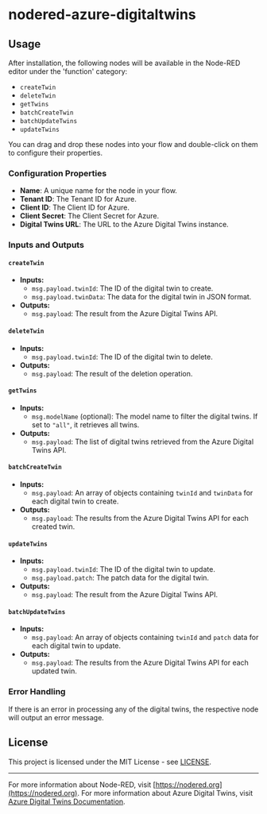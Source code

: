 # nodered-azure-digitaltwins

## Usage

After installation, the following nodes will be available in the Node-RED editor under the 'function' category:

- `createTwin`
- `deleteTwin`
- `getTwins`
- `batchCreateTwin`
- `batchUpdateTwins`
- `updateTwins`

You can drag and drop these nodes into your flow and double-click on them to configure their properties.

### Configuration Properties

- **Name**: A unique name for the node in your flow.
- **Tenant ID**: The Tenant ID for Azure.
- **Client ID**: The Client ID for Azure.
- **Client Secret**: The Client Secret for Azure.
- **Digital Twins URL**: The URL to the Azure Digital Twins instance.

### Inputs and Outputs

#### `createTwin`

- **Inputs:**
  - `msg.payload.twinId`: The ID of the digital twin to create.
  - `msg.payload.twinData`: The data for the digital twin in JSON format.
- **Outputs:**
  - `msg.payload`: The result from the Azure Digital Twins API.

#### `deleteTwin`

- **Inputs:**
  - `msg.payload.twinId`: The ID of the digital twin to delete.
- **Outputs:**
  - `msg.payload`: The result of the deletion operation.

#### `getTwins`

- **Inputs:**
  - `msg.modelName` (optional): The model name to filter the digital twins. If set to `"all"`, it retrieves all twins.
- **Outputs:**
  - `msg.payload`: The list of digital twins retrieved from the Azure Digital Twins API.

#### `batchCreateTwin`

- **Inputs:**
  - `msg.payload`: An array of objects containing `twinId` and `twinData` for each digital twin to create.
- **Outputs:**
  - `msg.payload`: The results from the Azure Digital Twins API for each created twin.

#### `updateTwins`

- **Inputs:**
  - `msg.payload.twinId`: The ID of the digital twin to update.
  - `msg.payload.patch`: The patch data for the digital twin.
- **Outputs:**
  - `msg.payload`: The result from the Azure Digital Twins API.

#### `batchUpdateTwins`

- **Inputs:**
  - `msg.payload`: An array of objects containing `twinId` and `patch` data for each digital twin to update.
- **Outputs:**
  - `msg.payload`: The results from the Azure Digital Twins API for each updated twin.

### Error Handling

If there is an error in processing any of the digital twins, the respective node will output an error message.

## License

This project is licensed under the MIT License - see [LICENSE](https://raw.githubusercontent.com/noemarius/nodered-adt/main/LICENSE).

---

For more information about Node-RED, visit [https://nodered.org](https://nodered.org).
For more information about Azure Digital Twins, visit [Azure Digital Twins Documentation](https://docs.microsoft.com/en-us/azure/digital-twins/).

